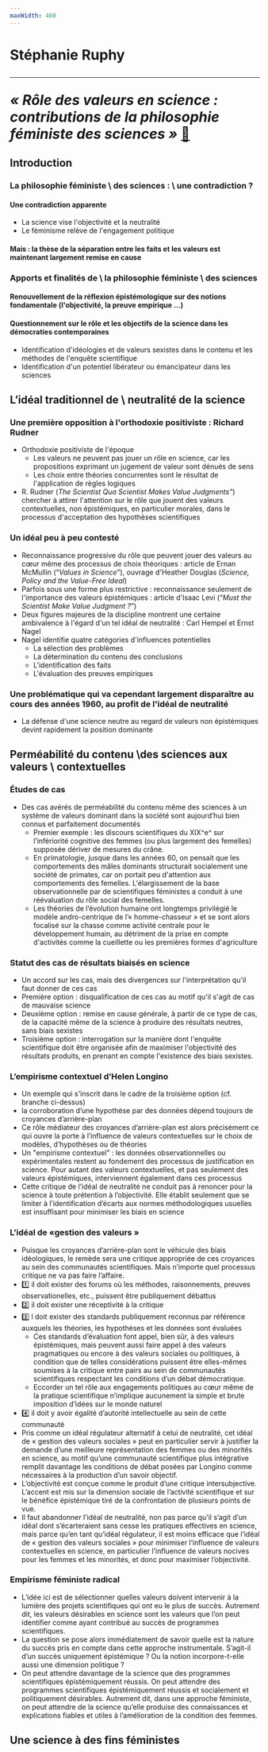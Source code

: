 ```yaml
---
maxWidth: 400
---
```


# Stéphanie Ruphy <hr> <cite>« Rôle des valeurs en science : contributions de la philosophie  féministe des sciences »</cite>  [:link:](https://www.cairn.info/load_pdf.php?download=1&ID_ARTICLE=ECOPO_051_0041)

## Introduction <!--fold-->

### La philosophie féministe \\ des sciences : \\ une  contradiction ?

#### Une contradiction apparente

- La science vise l'objectivité et la neutralité
- Le féminisme relève de l'engagement  politique

#### Mais : la thèse de la séparation entre les faits et les valeurs est maintenant largement remise en cause

### Apports et finalités de \\ la philosophie féministe \\ des sciences

#### Renouvellement de la réflexion épistémologique sur des notions fondamentale (l'objectivité, la preuve empirique …)

#### Questionnement sur le rôle et les objectifs de la science dans les démocraties contemporaines

- Identification d'idéologies et de valeurs sexistes dans le contenu et les méthodes de l'enquête scientifique
- Identification d'un potentiel libérateur ou émancipateur dans les sciences

## L’idéal traditionnel de \\ neutralité de la science <!--fold-->

### Une première opposition à l'orthodoxie positiviste : Richard Rudner

- Orthodoxie positiviste de l'époque
	- Les valeurs ne peuvent pas jouer un rôle en science, car les propositions exprimant un jugement de valeur sont dénués de sens
	- Les choix entre théories concurrentes sont le résultat de l'application de règles logiques
- R. Rudner (_The Scientist Qua Scientist Makes Value Judgments”_) chercher à attirer l'attention sur le rôle que jouent des valeurs contextuelles, non épistémiques, en particulier morales, dans le processus d'acceptation des hypothèses scientifiques

### Un idéal peu à peu contesté

- Reconnaissance progressive du rôle que peuvent jouer des valeurs au cœur même des processus de choix théoriques : article de Ernan McMullin (“_Values in Science_”), ouvrage d'Heather Douglas (_Science, Policy and the Value-Free Ideal_) 
- Parfois sous une forme plus restrictive : reconnaissance seulement de l'importance des valeurs épistémiques : article d'Isaac Levi (“_Must the Scientist Make Value Judgment ?_”)
- Deux figures majeures de la discipline montrent une certaine ambivalence à l'égard d'un tel idéal de neutralité : Carl Hempel et Ernst Nagel
- Nagel identifie quatre catégories d'influences potentielles
	- La sélection des problèmes
	- La détermination du contenu des conclusions
	- L'identification des faits
	- L'évaluation des preuves empiriques

### Une problématique qui va cependant largement disparaître au cours des années 1960, au profit de l'idéal de neutralité
- La défense d'une science neutre au regard de valeurs non épistémiques devint rapidement la position dominante

## Perméabilité du contenu \\des sciences aux valeurs \\ contextuelles

### Études de cas

- Des cas avérés de perméabilité du contenu même des sciences à un système de valeurs dominant dans la société sont aujourd’hui bien connus et parfaitement documentés
	- Premier exemple : les discours scientifiques du XIX^e^ sur l’infériorité cognitive des femmes (ou plus largement des femelles) supposée dériver de mesures du crâne.
	- En primatologie, jusque dans les années 60, on pensait que les comportements des mâles dominants structurait socialement une société de primates, car on portait peu d'attention aux comportements des femelles. L'élargissement de la base observationnelle par de  scientifiques féministes a conduit à une réévaluation du rôle social des femelles.
	- Les théories de l’évolution humaine ont longtemps privilégié le modèle andro-centrique de l’« homme-chasseur » et se sont alors focalisé sur la chasse comme activité centrale pour le développement humain, au détriment de la prise en compte d'activités comme la cueillette ou les premières formes d'agriculture
  
### Statut des cas de résultats biaisés en science

- Un accord sur les cas, mais des divergences sur l'interprétation qu'il faut donner de ces cas
- Première option : disqualification de ces cas au motif qu'il s'agit de cas de mauvaise science
- Deuxième option : remise en cause générale, à partir de ce type de cas, de la capacité même de la science à produire des résultats neutres, sans biais sexistes
- Troisième option : interrogation sur la manière dont l'enquête scientifique doit être organisée afin de maximiser l'objectivité des résultats produits, en prenant en compte l'existence des biais sexistes.

### L’empirisme contextuel d’Helen Longino
- Un exemple qui s'inscrit dans le cadre de la troisième option (cf. branche ci-dessus)
- la corroboration d’une hypothèse par des données dépend toujours de croyances d’arrière-plan
- Ce rôle médiateur des croyances d’arrière-plan est alors précisément ce qui ouvre la porte à l’influence de valeurs contextuelles sur le choix de modèles, d’hypothèses ou de théories 
- Un "empirisme contextuel" :  les données observationnelles ou expérimentales restent au fondement des processus de justification en science. Pour autant des valeurs contextuelles, et pas seulement des valeurs épistémiques, interviennent également dans ces processus
- Cette critique de l’idéal de neutralité ne conduit pas à renoncer pour la science à toute prétention à l’objectivité. Elle établit seulement que se limiter à l’identification d’écarts aux normes méthodologiques usuelles est insuffisant pour minimiser les biais en science

### L’idéal de «gestion des valeurs »
- Puisque les croyances d’arrière-plan sont le véhicule des biais idéologiques, le remède sera une critique appropriée de ces croyances au sein des communautés scientifiques. Mais n’importe quel processus critique ne va pas faire l’affaire.
- :one: il doit exister des forums où les méthodes, raisonnements, preuves observationelles, etc., puissent être publiquement débattus
- :two: il doit exister une réceptivité à la critique
- :three: l doit exister des standards publiquement reconnus par référence auxquels les théories, les hypothèses et les données sont évaluées
	- Ces standards d’évaluation font appel, bien sûr, à des valeurs épistémiques, mais peuvent aussi faire appel à des valeurs pragmatiques ou encore à des valeurs sociales ou politiques, à condition que de telles considérations puissent être elles-mêmes soumises à la critique entre pairs au sein de communautés scientifiques respectant les conditions d’un débat démocratique.
	- Eccorder un tel rôle aux engagements politiques au cœur même de la pratique scientifique n’implique aucunement la simple et brute imposition d’idées sur le monde naturel
- :four: il doit y avoir égalité d’autorité intellectuelle au sein de cette communauté	
- Pris comme un idéal régulateur alternatif à celui de neutralité, cet idéal de « gestion des valeurs sociales » peut en particulier servir à justifier la demande d’une meilleure représentation des femmes ou des minorités en science, au motif qu’une communauté scientifique plus intégrative remplit davantage les conditions de débat posées par Longino comme nécessaires à la production d’un savoir objectif.
- L’objectivité est conçue comme le produit d’une critique intersubjective. L’accent est mis sur la dimension sociale de l’activité scientifique et sur le bénéfice épistémique tiré de la confrontation de plusieurs points de vue.
- Il faut abandonner l’idéal de neutralité, non pas parce qu’il s’agit d’un idéal dont s’écarteraient sans cesse les pratiques effectives en science, mais parce qu’en tant qu’idéal régulateur, il est moins efficace que l’idéal de « gestion des valeurs sociales » pour minimiser l’influence de valeurs contextuelles en science, en particulier l’influence de valeurs nocives pour les femmes et les minorités, et donc pour maximiser l’objectivité.

### Empirisme féministe radical

- L’idée ici est de sélectionner quelles valeurs doivent intervenir à la lumière des projets scientifiques qui ont eu le plus de succès. Autrement dit, les valeurs désirables en science sont les valeurs que l’on peut identifier comme ayant contribué au succès de programmes scientifiques.
- La question se pose alors immédiatement de savoir quelle est la nature du succès pris en compte dans cette approche instrumentale. S’agit-il d’un succès uniquement épistémique ? Ou la notion incorpore-t-elle aussi une dimension politique ?
- On peut attendre davantage de la science que des programmes scientifiques épistémiquement réussis. On peut attendre des programmes scientifiques épistémiquement réussis et socialement et politiquement désirables. Autrement dit, dans une approche féministe, on peut attendre de la science qu’elle produise des connaissances et explications fiables et utiles à l’amélioration de la condition des femmes.

## Une science à des fins féministes
